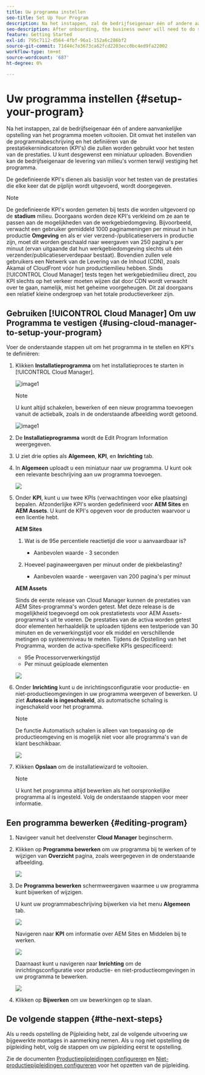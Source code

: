 ```yaml
---
title: Uw programma instellen
seo-title: Set Up Your Program
description: Na het instappen, zal de bedrijfseigenaar één of andere aanvankelijke opstelling van het programma moeten doen.
seo-description: After onboarding, the business owner will need to do some initial setup of Adobe AEM Cloud Manager. This involves setting the program description and defining the KPIs which will be used for performance testing.
feature: Getting Started
exl-id: 795c7112-d564-4fbf-96a1-152a6c286bf2
source-git-commit: 71d44c7e3673ca62fcd2203ecc0bc4ed9fa22002
workflow-type: tm+mt
source-wordcount: '687'
ht-degree: 0%

---
```


# Uw programma instellen {#setup-your-program}

Na het instappen, zal de bedrijfseigenaar één of andere aanvankelijke opstelling van het programma moeten voltooien. Dit omvat het instellen van de programmabeschrijving en het definiëren van de prestatiekernindicatoren (KPI&#39;s) die zullen worden gebruikt voor het testen van de prestaties. U kunt desgewenst een miniatuur uploaden. Bovendien kan de bedrijfseigenaar de levering van milieu&#39;s vormen terwijl vestiging het programma.

De gedefinieerde KPI&#39;s dienen als basislijn voor het testen van de prestaties die elke keer dat de pijplijn wordt uitgevoerd, wordt doorgegeven.

>[!NOTE]
>De gedefinieerde KPI&#39;s worden gemeten bij tests die worden uitgevoerd op de **stadium** milieu. Doorgaans worden deze KPI&#39;s verkleind om ze aan te passen aan de mogelijkheden van de werkgebiedomgeving.
>Bijvoorbeeld, verwacht een gebruiker gemiddeld 1000 paginameningen per minuut in hun productie **Omgeving** en als er vier verzend-/publicatieservers in productie zijn, moet dit worden geschaald naar weergaven van 250 pagina&#39;s per minuut (ervan uitgaande dat hun werkgebiedomgeving slechts uit één verzender/publicatieserverdepaar bestaat).
>Bovendien zullen vele gebruikers een Netwerk van de Levering van de Inhoud (CDN), zoals Akamai of CloudFront vóór hun productiemilieu hebben. Sinds [!UICONTROL Cloud Manager] tests tegen het werkgebiedmilieu direct, zou KPI slechts op het verkeer moeten wijzen dat door CDN wordt verwacht over te gaan, namelijk, mist het geheime voorgeheugen. Dit zal doorgaans een relatief kleine ondergroep van het totale productieverkeer zijn.

## Gebruiken [!UICONTROL Cloud Manager] Om uw Programma te vestigen {#using-cloud-manager-to-setup-your-program}

Voer de onderstaande stappen uit om het programma in te stellen en KPI&#39;s te definiëren:

1. Klikken **Installatieprogramma** om het installatieproces te starten in [!UICONTROL Cloud Manager].

   ![image1](assets/set-up-program/setup1.png)

   >[!NOTE]
   > U kunt altijd schakelen, bewerken of een nieuw programma toevoegen vanuit de actiebalk, zoals in de onderstaande afbeelding wordt getoond.

   ![image1](assets/set-up-program/setup2.png)


1. De **Installatieprogramma** wordt de Edit Program Information weergegeven.

1. U ziet drie opties als **Algemeen**, **KPI**, en **Inrichting** tab.

1. In **Algemeen** uploadt u een miniatuur naar uw programma. U kunt ook een relevante beschrijving aan uw programma toevoegen.

   ![](assets/Setup_Program-General.png)

1. Onder **KPI**, kunt u uw twee KPIs (verwachtingen voor elke plaatsing) bepalen. Afzonderlijke KPI&#39;s worden gedefinieerd voor **AEM Sites** en **AEM Assets**. U kunt de KPI&#39;s opgeven voor de producten waarvoor u een licentie hebt.

   **AEM Sites**

   1. Wat is de 95e percentiele reactietijd die voor u aanvaardbaar is?

      * Aanbevolen waarde - 3 seconden
   1. Hoeveel paginaweergaven per minuut onder de piekbelasting?

      * Aanbevolen waarde - weergaven van 200 pagina&#39;s per minuut

   **AEM Assets**

   Sinds de eerste release van Cloud Manager kunnen de prestaties van AEM Sites-programma&#39;s worden getest. Met deze release is de mogelijkheid toegevoegd om ook prestatietests voor AEM Assets-programma&#39;s uit te voeren. De prestaties van de activa worden getest door elementen herhaaldelijk te uploaden tijdens een testperiode van 30 minuten en de verwerkingstijd voor elk middel en verschillende metingen op systeemniveau te meten.
Tijdens de Opstelling van het Programma, worden de activa-specifieke KPIs gespecificeerd:

   * 95e Processorverwerkingstijd
   * Per minuut geüploade elementen

   ![](assets/Setup_Program-KPIs.png)

1. Onder **Inrichting** kunt u de inrichtingsconfiguratie voor productie- en niet-productieomgevingen in uw programma weergeven of bewerken. U ziet **Autoscale is ingeschakeld**, als automatische schaling is ingeschakeld voor het programma.

   >[!NOTE]
   >De functie Automatisch schalen is alleen van toepassing op de productieomgeving en is mogelijk niet voor alle programma&#39;s van de klant beschikbaar.

   ![](assets/Setup_Program-Provisioning.png)

1. Klikken **Opslaan** om de installatiewizard te voltooien.

   >[!NOTE]
   >U kunt het programma altijd bewerken als het oorspronkelijke programma al is ingesteld. Volg de onderstaande stappen voor meer informatie.

## Een programma bewerken {#editing-program}

1. Navigeer vanuit het deelvenster **Cloud Manager** beginscherm.

1. Klikken op **Programma bewerken** om uw programma bij te werken of te wijzigen van **Overzicht** pagina, zoals weergegeven in de onderstaande afbeelding.

   ![](assets/set-up-program/edit-program1.png)

1. De **Programma bewerken** schermweergaven waarmee u uw programma kunt bijwerken of wijzigen.

   U kunt uw programmabeschrijving bijwerken via het menu **Algemeen** tab.

   ![](assets/set-up-program/edit-program-general.png)

   Navigeren naar **KPI** om informatie over AEM Sites en Middelen bij te werken.

   ![](assets/set-up-program/edit-program-kpi.png)

   Daarnaast kunt u navigeren naar **Inrichting** om de inrichtingsconfiguratie voor productie- en niet-productieomgevingen in uw programma te bewerken.

   ![](assets/set-up-program/edit-program-provision.png)

1. Klikken op **Bijwerken** om uw bewerkingen op te slaan.

## De volgende stappen {#the-next-steps}

Als u reeds opstelling de Pijpleiding hebt, zal de volgende uitvoering uw bijgewerkte montages in aanmerking nemen. Als u nog niet opstelling de pijpleiding hebt, volg de stappen om uw pijpleiding eerst te opstelling.

Zie de documenten [Productiepijpleidingen configureren](configuring-production-pipelines.md) en [Niet-productiepijpleidingen configureren](configuring-non-production-pipelines.md) voor het opzetten van de pijpleiding.
